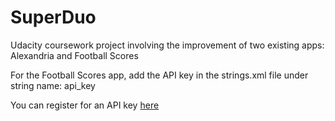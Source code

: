 # SuperDuo
Udacity coursework project involving the improvement of two existing apps:  Alexandria and Football Scores

For the Football Scores app, add the API key in the strings.xml file under string name:  api_key  

You can register for an API key [here](http://api.football-data.org/register)
